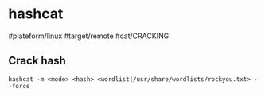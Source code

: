 # hashcat
#plateform/linux #target/remote #cat/CRACKING

## Crack hash
```
hashcat -m <mode> <hash> <wordlist|/usr/share/wordlists/rockyou.txt> --force
```
